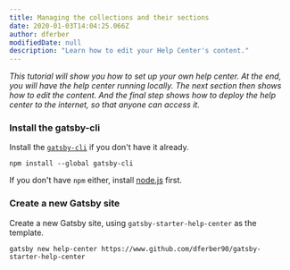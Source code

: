 ```yaml
---
title: Managing the collections and their sections
date: 2020-01-03T14:04:25.066Z
author: dferber
modifiedDate: null
description: "Learn how to edit your Help Center's content."
---
```


_This tutorial will show you how to set up your own help center. At the end, you will have the help center running locally. The next section then shows how to edit the content. And the final step shows how to deploy the help center to the internet, so that anyone can access it._

### Install the gatsby-cli

Install the [`gatsby-cli`](https://www.npmjs.com/package/gatsby-cli) if you don't have it already.

```shell
npm install --global gatsby-cli
```

If you don't have `npm` either, install [node.js](https://nodejs.org/en/) first.

### Create a new Gatsby site

Create a new Gatsby site, using `gatsby-starter-help-center` as the template.

```shell
gatsby new help-center https://www.github.com/dferber90/gatsby-starter-help-center
```
